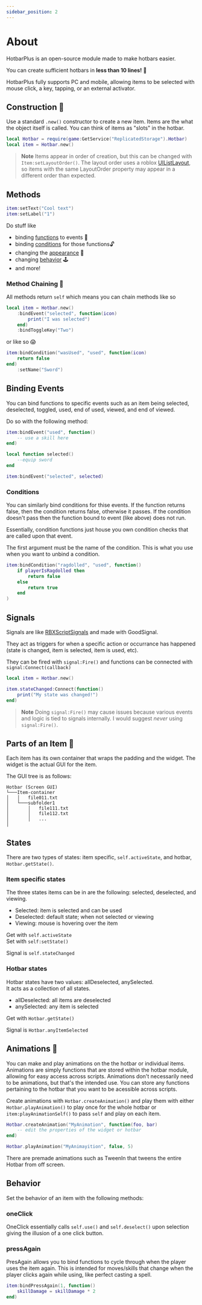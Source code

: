 ```yaml
---
sidebar_position: 2
---
```


# About
HotbarPlus is an open-source module made to make hotbars easier.

You can create sufficient hotbars in **less than 10 lines!** 🥳

HotbarPlus fully supports PC and mobile, allowing items to be selected with mouse click, a key, tapping, or an external activator.

## Construction 🧱
Use a standard `.new()` constructor to create a new item. Items are the what the object itself is called. You can think of items as "slots" in the hotbar.
```lua
local Hotbar = require(game:GetService("ReplicatedStorage").Hotbar)
local item = Hotbar.new()
```

> **Note** Items appear in order of creation, but this can be changed with `Item:setLayoutOrder()`. The layout order uses a roblox [UIListLayout](https://create.roblox.com/docs/reference/engine/classes/UIListLayout), so items with the same LayoutOrder property may appear in a different order than expected.

## Methods
```lua
item:setText("Cool text")
item:setLabel("1")
```
Do stuff like
- binding [functions](#binding-events) to events 🔩
- binding [conditions](#conditions) for those functions🔓
- changing the [appearance](#parts-of-an-item-🧩) 💎
- changing [behavior](#behavior) 🕹️
- and more!

### Method Chaining 🔗
All methods return `self` which means you can chain methods like so
```lua
local item = Hotbar.new()
    :bindEvent("selected", function(icon)
        print("I was selected")
    end)
    :bindToggleKey("Two")
```
or like so 😱
```lua
item:bindCondition("wasUsed", "used", function(icon)
    return false
end)
    :setName("Sword")
```

## Binding Events
You can bind functions to specific events such as an item being selected, deselected, toggled, used, end of used, viewed, and end of viewed.  
  
Do so with the following method:
```lua
item:bindEvent("used", function()
    -- use a skill here
end)

local function selected()
    --equip sword
end

item:bindEvent("selected", selected)
```
### Conditions
You can similarly bind conditions for thise events. If the function returns false, then the condition returns false, otherwise it passes. If the condition doesn't pass then the function bound to event (like above) does not run.  
  
Essentially, condition functions just house you own condition checks that are called upon that event.  
  
The first argument must be the name of the condition. This is what you use when you want to unbind a condition.
```lua
item:bindCondition("ragdolled", "used", function()
    if playerIsRagdolled then 
        return false 
    else 
        return true 
    end
)
```

## Signals
Signals are like [RBXScriptSignals](https://create.roblox.com/docs/reference/engine/datatypes/RBXScriptSignal) and made with GoodSignal.  
  
They act as triggers for when a specific action or occurrance has happened (state is changed, item is selected, item is used, etc).  
  
They can be fired with `signal:Fire()` and functions can be connected 
with `signal:Connect(callback)`
```lua
local item = Hotbar.new()

item.stateChanged:Connect(function()
    print("My state was changed!")
end)
```

> **Note** Doing `signal:Fire()` may cause issues because various events and logic is tied to signals internally. I would suggest *never* using `signal:Fire()`.

## Parts of an Item 🧩
Each item has its own container that wraps the padding and the widget. The widget is the actual GUI for the item.

The GUI tree is as follows:  
```
Hotbar (Screen GUI)
└───Item-container
│   │   file011.txt
│   └───subfolder1
│       │   file111.txt
│       │   file112.txt
│       │   ...
│   
```

## States 
There are two types of states: item specific, `self.activeState`, and hotbar, `Hotbar.getState()`.
### Item specific states
The three states items can be in are the following: selected, deselected, and viewing.  
- Selected: item is selected and can be used
- Deselected: default state; when not selected or viewing
- Viewing: mouse is hovering over the item

Get with `self.activeState`  
Set with `self:setState()`

Signal is `self.stateChanged`

### Hotbar states
Hotbar states have two values: allDeselected, anySelected.  
It acts as a collection of all states. 
- allDeselected: all items are deselected
- anySelected: any item is selected

Get with `Hotbar.getState()`

Signal is `Hotbar.anyItemSelected`

## Animations 🎥
You can make and play animations on the the hotbar or individual items. Animations are simply functions that are stored within the hotbar module, allowing for easy access across scripts. Animations don't necessarily need to be animations, but that's the intended use. You can store any functions pertaining to the hotbar that you want to be acessible across scripts.  
  
Create animations with `Hotbar.createAnimation()` and play them with either `Hotbar.playAnimation()` to play once for the whole hotbar or `item:playAnimationSelf()` to pass `self` and play on each item.
```lua
Hotbar.createAnimation("MyAnimation", function(foo, bar)
    -- edit the properties of the widget or hotbar
end)

Hotbar.playAnimation("MyAnimayition", false, 5)
```
There are premade animations such as TweenIn that tweens the entire Hotbar from off screen.

## Behavior
Set the behavior of an item with the following methods:

### oneClick 
OneClick essentially calls `self.use()` and `self.deselect()` upon selection giving the illusion of a one click button.
  
### pressAgain
PresAgain allows you to bind functions to cycle through when the player uses the item again. This is intended for moves/skills that change when the player clicks again while using, like perfect casting a spell.
```lua
item:bindPressAgain(1, function()
    skillDamage = skillDamage * 2
end)
```